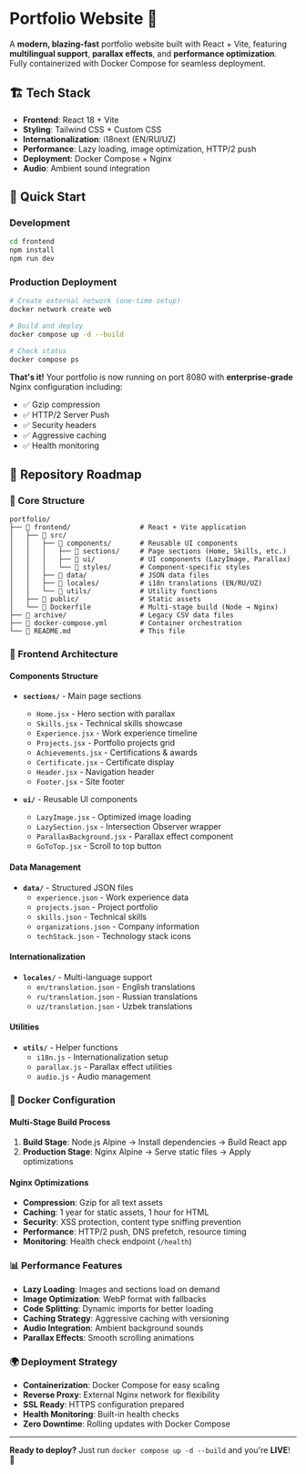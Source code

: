 # Portfolio Website 🚀

A **modern, blazing-fast** portfolio website built with React + Vite, featuring **multilingual support**, **parallax effects**, and **performance optimization**. Fully containerized with Docker Compose for seamless deployment.

## 🏗️ Tech Stack

- **Frontend**: React 18 + Vite
- **Styling**: Tailwind CSS + Custom CSS
- **Internationalization**: i18next (EN/RU/UZ)
- **Performance**: Lazy loading, image optimization, HTTP/2 push
- **Deployment**: Docker Compose + Nginx
- **Audio**: Ambient sound integration

## 🚀 Quick Start

### Development
```bash
cd frontend
npm install
npm run dev
```

### Production Deployment
```bash
# Create external network (one-time setup)
docker network create web

# Build and deploy
docker compose up -d --build

# Check status
docker compose ps
```

**That's it!** Your portfolio is now running on port 8080 with **enterprise-grade** Nginx configuration including:
- ✅ Gzip compression
- ✅ HTTP/2 Server Push
- ✅ Security headers
- ✅ Aggressive caching
- ✅ Health monitoring

## 📁 Repository Roadmap

### 🎯 Core Structure
```
portfolio/
├── 📁 frontend/                 # React + Vite application
│   ├── 📁 src/
│   │   ├── 📁 components/       # Reusable UI components
│   │   │   ├── 📁 sections/     # Page sections (Home, Skills, etc.)
│   │   │   ├── 📁 ui/           # UI components (LazyImage, Parallax)
│   │   │   └── 📁 styles/       # Component-specific styles
│   │   ├── 📁 data/             # JSON data files
│   │   ├── 📁 locales/          # i18n translations (EN/RU/UZ)
│   │   └── 📁 utils/            # Utility functions
│   ├── 📁 public/               # Static assets
│   └── 📄 Dockerfile            # Multi-stage build (Node → Nginx)
├── 📁 archive/                  # Legacy CSV data files
├── 📄 docker-compose.yml        # Container orchestration
└── 📄 README.md                 # This file
```

### 🎨 Frontend Architecture

#### **Components Structure**
- **`sections/`** - Main page sections
  - `Home.jsx` - Hero section with parallax
  - `Skills.jsx` - Technical skills showcase
  - `Experience.jsx` - Work experience timeline
  - `Projects.jsx` - Portfolio projects grid
  - `Achievements.jsx` - Certifications & awards
  - `Certificate.jsx` - Certificate display
  - `Header.jsx` - Navigation header
  - `Footer.jsx` - Site footer

- **`ui/`** - Reusable UI components
  - `LazyImage.jsx` - Optimized image loading
  - `LazySection.jsx` - Intersection Observer wrapper
  - `ParallaxBackground.jsx` - Parallax effect component
  - `GoToTop.jsx` - Scroll to top button

#### **Data Management**
- **`data/`** - Structured JSON files
  - `experience.json` - Work experience data
  - `projects.json` - Project portfolio
  - `skills.json` - Technical skills
  - `organizations.json` - Company information
  - `techStack.json` - Technology stack icons

#### **Internationalization**
- **`locales/`** - Multi-language support
  - `en/translation.json` - English translations
  - `ru/translation.json` - Russian translations
  - `uz/translation.json` - Uzbek translations

#### **Utilities**
- **`utils/`** - Helper functions
  - `i18n.js` - Internationalization setup
  - `parallax.js` - Parallax effect utilities
  - `audio.js` - Audio management

### 🐳 Docker Configuration

#### **Multi-Stage Build Process**
1. **Build Stage**: Node.js Alpine → Install dependencies → Build React app
2. **Production Stage**: Nginx Alpine → Serve static files → Apply optimizations

#### **Nginx Optimizations**
- **Compression**: Gzip for all text assets
- **Caching**: 1 year for static assets, 1 hour for HTML
- **Security**: XSS protection, content type sniffing prevention
- **Performance**: HTTP/2 push, DNS prefetch, resource timing
- **Monitoring**: Health check endpoint (`/health`)

### 📊 Performance Features

- **Lazy Loading**: Images and sections load on demand
- **Image Optimization**: WebP format with fallbacks
- **Code Splitting**: Dynamic imports for better loading
- **Caching Strategy**: Aggressive caching with versioning
- **Audio Integration**: Ambient background sounds
- **Parallax Effects**: Smooth scrolling animations

### 🌍 Deployment Strategy

- **Containerization**: Docker Compose for easy scaling
- **Reverse Proxy**: External Nginx network for flexibility
- **SSL Ready**: HTTPS configuration prepared
- **Health Monitoring**: Built-in health checks
- **Zero Downtime**: Rolling updates with Docker Compose

---

**Ready to deploy?** Just run `docker compose up -d --build` and you're **LIVE**! 🎉